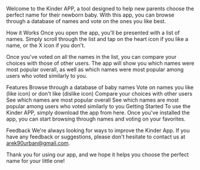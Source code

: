 Welcome to the Kinder APP, a tool designed to help new parents choose the perfect name for their newborn baby. With this app, you can browse through a database of names and vote on the ones you like best.

How it Works
Once you open the app, you'll be presented with a list of names. Simply scroll through the list and tap on the heart icon if you like a name, or the X icon if you don't.

Once you've voted on all the names in the list, you can compare your choices with those of other users. The app will show you which names were most popular overall, as well as which names were most popular among users who voted similarly to you.

Features
Browse through a database of baby names
Vote on names you like (like icon) or don't like (dislike icon)
Compare your choices with other users
See which names are most popular overall
See which names are most popular among users who voted similarly to you
Getting Started
To use the Kinder APP, simply download the app from here. Once you've installed the app, you can start browsing through names and voting on your favorites.

Feedback
We're always looking for ways to improve the Kinder App. If you have any feedback or suggestions, please don't hesitate to contact us at arek90urban@gmail.com.

Thank you for using our app, and we hope it helps you choose the perfect name for your little one!
